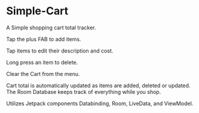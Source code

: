 # Simple-Cart
A Simple shopping cart total tracker.

Tap the plus FAB to add items.

Tap items to edit their description and cost.

Long press an item to delete. 

Clear the Cart from the menu.

Cart total is automatically updated as items are added, deleted or updated. The Room Database keeps track of everything while you shop.

Utilizes Jetpack components Databinding, Room, LiveData, and ViewModel. 


